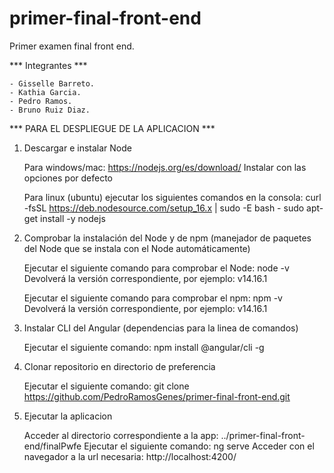 # primer-final-front-end
Primer examen final front end.

*** Integrantes ***

    - Gisselle Barreto.
    - Kathia Garcia.
    - Pedro Ramos.
    - Bruno Ruiz Diaz.


*** PARA EL DESPLIEGUE DE LA APLICACION ***

1) Descargar e instalar Node

	Para windows/mac: https://nodejs.org/es/download/
	Instalar con las opciones por defecto

	Para linux (ubuntu) ejecutar los siguientes comandos en la consola: 
	curl -fsSL https://deb.nodesource.com/setup_16.x | sudo -E bash -
	sudo apt-get install -y nodejs


2) Comprobar la instalación del Node y de npm (manejador de paquetes del Node que se instala con el Node automáticamente)

	Ejecutar el siguiente comando para comprobar el Node:
	    node -v
	Devolverá la versión correspondiente, por ejemplo:
	    v14.16.1
	
    Ejecutar el siguiente comando para comprobar el npm:
	    npm -v
	Devolverá la versión correspondiente, por ejemplo:
	    v14.16.1


3) Instalar CLI del Angular (dependencias para la linea de comandos)

    Ejecutar el siguiente comando:
        npm install @angular/cli -g


4) Clonar repositorio en directorio de preferencia

    Ejecutar el siguiente comando:
        git clone https://github.com/PedroRamosGenes/primer-final-front-end.git


5) Ejecutar la aplicacion 

    Acceder al directorio correspondiente a la app:
        ../primer-final-front-end/finalPwfe
    Ejecutar el siguiente comando:
        ng serve
    Acceder con el navegador a la url necesaria:
        http://localhost:4200/





